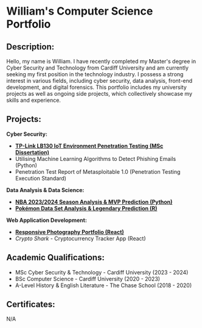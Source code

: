 # William's Computer Science Portfolio

## Description:
Hello, my name is William. I have recently completed my Master's degree in Cyber Security and Technology from Cardiff University and am currently seeking my first position in the technology industry. I possess a strong interest in various fields, including cyber security, data analysis, front-end development, and digital forensics. This portfolio includes my university projects as well as ongoing side projects, which collectively showcase my skills and experience.

## Projects:

**Cyber Security:**

* [**TP-Link LB130 IoT Environment Penetration Testing (MSc Dissertation)**](https://github.com/wlshepherd/My_Portolio/blob/main/NBA_Data_Analysis_Project.ipynb)
* Utilising Machine Learning Algorithms to Detect Phishing Emails (Python)
* Penetration Test Report of Metasploitable 1.0 (Penetration Testing Execution Standard)

**Data Analysis & Data Science:**
* [**NBA 2023/2024 Season Analysis & MVP Prediction (Python)**](https://github.com/wlshepherd/My_Portolio/blob/main/NBA_Data_Analysis_Project.ipynb)
* [**Pokémon Data Set Analysis & Legendary Prediction (R)**](https://github.com/wlshepherd/My_Portolio/blob/main/pokemon.pdf)

**Web Application Development:**
* [**Responsive Photography Portfolio (React)**](https://wlshepherd.github.io/react-first-project/#/)
* _Crypto Shark_ - Cryptocurrency Tracker App (React)

## Academic Qualifications:
* MSc Cyber Security & Technology - Cardiff University (2023 - 2024)
* BSc Computer Science - Cardiff University (2020 - 2023)
* A-Level History & English Literature - The Chase School (2018 - 2020)

## Certificates:
N/A

